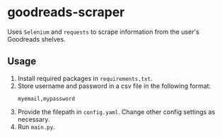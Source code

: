 # goodreads-scraper
Uses `Selenium` and `requests` to scrape information from the user's Goodreads shelves.

## Usage
1. Install required packages in `requirements.txt`.
1. Store username and password in a csv file in the following format:
    ```
    myemail,mypassword
    ```
2. Provide the filepath in `config.yaml`. Change other config settings as necessary.
3. Run `main.py`.
